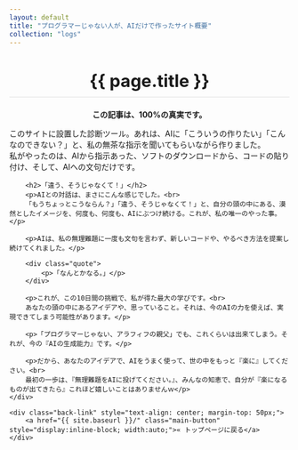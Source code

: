 ```yaml
---
layout: default
title: "プログラマーじゃない人が、AIだけで作ったサイト概要"
collection: "logs"
---
```

<div class="container blog-post">
    <header style="text-align:center; margin-bottom: 20px;">
        <h1 style="font-size: 2.2em; border-bottom: 2px solid #eee; padding-bottom:10px; margin-bottom: 5px;">{{ page.title }}</h1>
    </header>
    <div class="content">
        <div class="attention-box">
            <p style="font-weight: bold; text-align: center;">この記事は、100%の真実です。</p>
            <p>このサイトに設置した診断ツール。あれは、AIに「こういうの作りたい」「こんなのできない？」と、私の無茶な指示を聞いてもらいながら作りました。<br>
            私がやったのは、AIから指示あった、ソフトのダウンロードから、コードの貼り付け、そして、AIへの文句だけです。</p>
        </div>
        
        <h2>「違う、そうじゃなくて！」</h2>
        <p>AIとの対話は、まさにこんな感じでした。<br>
        「もうちょっとこうならん？」「違う、そうじゃなくて！」と、自分の頭の中にある、漠然としたイメージを、何度も、何度も、AIにぶつけ続ける。これが、私の唯一のやった事。</p>

        <p>AIは、私の無理難題に一度も文句を言わず、新しいコードや、やるべき方法を提案し続けてくれました。</p>

        <div class="quote">
            <p>「なんとかなる。」</p>
        </div>

        <p>これが、この10日間の挑戦で、私が得た最大の学びです。<br>
        あなたの頭の中にあるアイデアや、思っていること。それは、今のAIの力を使えば、実現できてしまう可能性があります。</p>

        <p>「プログラマーじゃない、アラフィフの親父」でも、これくらいは出来てしまう。それが、今の『AIの生成能力』です。</p>

        <p>だから、あなたのアイデアで、AIをうまく使って、世の中をもっと『楽に』してください。<br>
        最初の一歩は、『無理難題をAIに投げてください。』、みんなの知恵で、自分が『楽になるものが出てきたら』これほど嬉しいことはありませんｗ</p>
    </div>
    
    <div class="back-link" style="text-align: center; margin-top: 50px;">
        <a href="{{ site.baseurl }}/" class="main-button" style="display:inline-block; width:auto;">« トップページに戻る</a>
    </div>
</div>